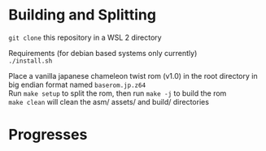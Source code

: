 # Building and Splitting

`git clone` this repository in a WSL 2 directory<br/>

Requirements (for debian based systems only currently)<br/>
`./install.sh`<br/>



Place a vanilla japanese chameleon twist rom (v1.0) in the root directory in big endian format named `baserom.jp.z64`<br/>
Run `make setup` to split the rom, then run `make -j` to build the rom<br/>
`make clean` will clean the asm/ assets/ and build/ directories<br/>

# Progresses
